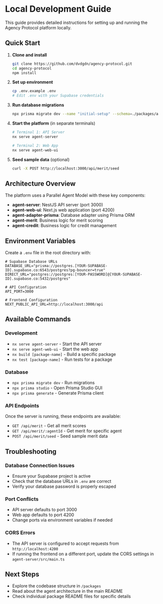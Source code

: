 # Local Development Guide

This guide provides detailed instructions for setting up and running the Agency Protocol platform locally.

## Quick Start

1. **Clone and install**
   ```bash
   git clone https://github.com/dvdgdn/agency-protocol.git
   cd agency-protocol
   npm install
   ```

2. **Set up environment**
   ```bash
   cp .env.example .env
   # Edit .env with your Supabase credentials
   ```

3. **Run database migrations**
   ```bash
   npx prisma migrate dev --name "initial-setup" --schema=./packages/agent-adapter-prisma/src/infrastructure/prisma/schema.prisma
   ```

4. **Start the platform** (in separate terminals)
   ```bash
   # Terminal 1: API Server
   nx serve agent-server

   # Terminal 2: Web App
   nx serve agent-web-ui
   ```

5. **Seed sample data** (optional)
   ```bash
   curl -X POST http://localhost:3000/api/merit/seed
   ```

## Architecture Overview

The platform uses a Parallel Agent Model with these key components:

- **agent-server**: NestJS API server (port 3000)
- **agent-web-ui**: Next.js web application (port 4200)
- **agent-adapter-prisma**: Database adapter using Prisma ORM
- **agent-merit**: Business logic for merit scoring
- **agent-credit**: Business logic for credit management

## Environment Variables

Create a `.env` file in the root directory with:

```env
# Supabase Database URLs
DATABASE_URL="prisma://postgres.[YOUR-SUPABASE-ID].supabase.co:6543/postgres?pg-bouncer=true"
DIRECT_URL="postgres://postgres:[YOUR-PASSWORD]@[YOUR-SUPABASE-ID].supabase.co:5432/postgres"

# API Configuration
API_PORT=3000

# Frontend Configuration
NEXT_PUBLIC_API_URL=http://localhost:3000/api
```

## Available Commands

### Development
- `nx serve agent-server` - Start the API server
- `nx serve agent-web-ui` - Start the web app
- `nx build [package-name]` - Build a specific package
- `nx test [package-name]` - Run tests for a package

### Database
- `npx prisma migrate dev` - Run migrations
- `npx prisma studio` - Open Prisma Studio GUI
- `npx prisma generate` - Generate Prisma client

### API Endpoints

Once the server is running, these endpoints are available:

- `GET /api/merit` - Get all merit scores
- `GET /api/merit/:agentId` - Get merit for specific agent
- `POST /api/merit/seed` - Seed sample merit data

## Troubleshooting

### Database Connection Issues
- Ensure your Supabase project is active
- Check that the database URLs in `.env` are correct
- Verify your database password is properly escaped

### Port Conflicts
- API server defaults to port 3000
- Web app defaults to port 4200
- Change ports via environment variables if needed

### CORS Errors
- The API server is configured to accept requests from `http://localhost:4200`
- If running the frontend on a different port, update the CORS settings in `agent-server/src/main.ts`

## Next Steps

- Explore the codebase structure in `/packages`
- Read about the agent architecture in the main README
- Check individual package README files for specific details